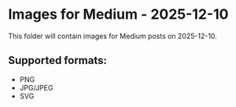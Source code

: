 # Images for Medium - 2025-12-10

This folder will contain images for Medium posts on 2025-12-10.

## Supported formats:
- PNG
- JPG/JPEG
- SVG

